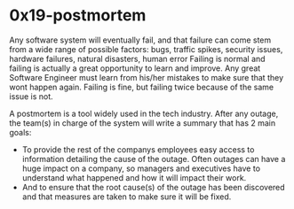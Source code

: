 # 0x19-postmortem
Any software system will eventually fail, and that failure can come stem from a wide range of possible factors: bugs, traffic spikes, security issues, hardware failures, natural disasters, human error Failing is normal and failing is actually a great opportunity to learn and improve. Any great Software Engineer must learn from his/her mistakes to make sure that they wont happen again. Failing is fine, but failing twice because of the same issue is not.

A postmortem is a tool widely used in the tech industry. After any outage, the team(s) in charge of the system will write a summary that has 2 main goals:

* To provide the rest of the companys employees easy access to information detailing the cause of the outage. Often outages can have a huge impact on a company, so managers and executives have to understand what happened and how it will impact their work.
* And to ensure that the root cause(s) of the outage has been discovered and that measures are taken to make sure it will be fixed.
